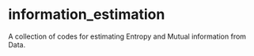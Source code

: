 # information_estimation
A collection of codes for estimating Entropy and Mutual information from Data.
